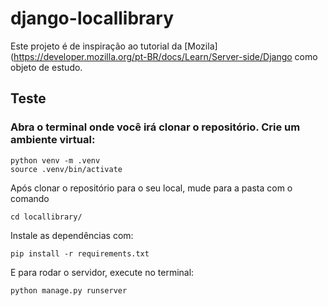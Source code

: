# django-locallibrary
Este projeto é de inspiração ao tutorial da [Mozila](https://developer.mozilla.org/pt-BR/docs/Learn/Server-side/Django como objeto de estudo.

## Teste
### Abra o terminal onde você irá clonar o repositório. Crie um ambiente virtual:
```
python venv -m .venv
source .venv/bin/activate
```
Após clonar o repositório para o seu local, mude para a pasta com o comando
```
cd locallibrary/
```
Instale as dependências com:
```
pip install -r requirements.txt
```
E para rodar o servidor, execute no terminal:
```
python manage.py runserver
```

